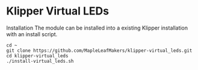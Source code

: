# Klipper Virtual LEDs

Installation
The module can be installed into a existing Klipper installation with an install script.

    cd ~
    git clone https://github.com/MapleLeafMakers/klipper-virtual_leds.git
    cd klipper-virtual_leds
    ./install-virtual_leds.sh

